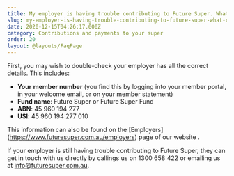 ```yaml
---
title: My employer is having trouble contributing to Future Super. What can I do?
slug: my-employer-is-having-trouble-contributing-to-future-super-what-can-i-do
date: 2020-12-15T04:26:17.000Z
category: Contributions and payments to your super
order: 20
layout: @layouts/FaqPage
---
```


First, you may wish to double-check your employer has all the correct details. This includes:

- **Your** **member number** (you find this by logging into your member portal, in your welcome email, or on your member statement)
- **Fund name**: Future Super or Future Super Fund
- **ABN**: 45 960 194 277
- **USI**: 45 960 194 277 010

This information can also be found on the [Employers] (https://www.futuresuper.com.au/employers) page of our website .

If your employer is still having trouble contributing to Future Super, they can get in touch with us directly by callings us on 1300 658 422 or emailing us at [info@futuresuper.com.au](mailto:info@futuresuper.com.au).
